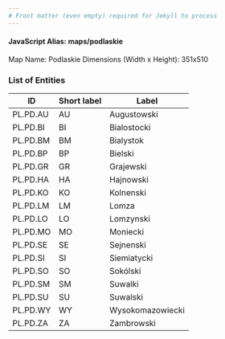 ```yaml
---
# Front matter (even empty) required for Jekyll to process
---
```


#### JavaScript Alias: maps/podlaskie

Map Name: Podlaskie
Dimensions (Width x Height): 351x510





### List of Entities

ID | Short label | Label
---|---|---|
PL.PD.AU|AU|Augustowski
PL.PD.BI|BI|Bialostocki
PL.PD.BM|BM|Bialystok
PL.PD.BP|BP|Bielski
PL.PD.GR|GR|Grajewski
PL.PD.HA|HA|Hajnowski
PL.PD.KO|KO|Kolnenski
PL.PD.LM|LM|Lomza
PL.PD.LO|LO|Lomzynski
PL.PD.MO|MO|Moniecki
PL.PD.SE|SE|Sejnenski
PL.PD.SI|SI|Siemiatycki
PL.PD.SO|SO|Sokólski
PL.PD.SM|SM|Suwalki
PL.PD.SU|SU|Suwalski
PL.PD.WY|WY|Wysokomazowiecki
PL.PD.ZA|ZA|Zambrowski


